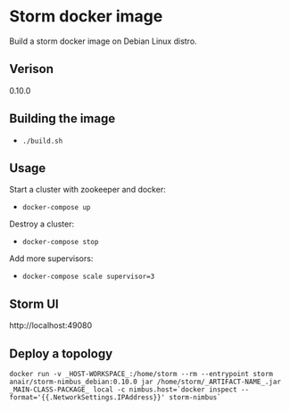 # Storm docker image
Build a storm docker image on Debian Linux distro.


## Verison
0.10.0

## Building the image
- ``./build.sh``

## Usage
Start a cluster with zookeeper and docker:

- ``docker-compose up``

Destroy a cluster:

- ``docker-compose stop``

Add more supervisors:

- ``docker-compose scale supervisor=3``


## Storm UI
http://localhost:49080


## Deploy a topology

	
	docker run -v _HOST-WORKSPACE_:/home/storm --rm --entrypoint storm anair/storm-nimbus_debian:0.10.0 jar /home/storm/_ARTIFACT-NAME_.jar _MAIN-CLASS-PACKAGE_ local -c nimbus.host=`docker inspect --format='{{.NetworkSettings.IPAddress}}' storm-nimbus`